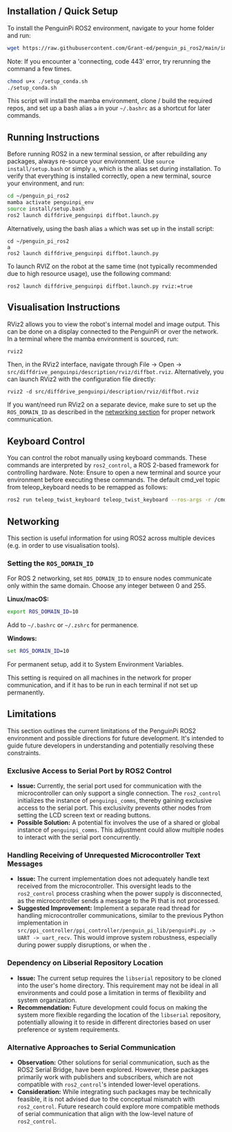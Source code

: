 ## Installation / Quick Setup
To install the PenguinPi ROS2 environment, navigate to your home folder and run:
```sh
wget https://raw.githubusercontent.com/Grant-ed/penguin_pi_ros2/main/installation/setup_conda.sh
```
Note: If you encounter a 'connecting, code 443' error, try rerunning the command a few times.
```sh
chmod u+x ./setup_conda.sh
./setup_conda.sh
```
This script will install the mamba environment, clone / build the required repos, and set up a bash alias `a` in your `~/.bashrc` as a shortcut for later commands.

## Running Instructions
Before running ROS2 in a new terminal session, or after rebuilding any packages, always re-source your environment. Use `source install/setup.bash` or simply `a`, which is the alias set during installation. To verify that everything is installed correctly, open a new terminal, source your environment, and run:
```sh
cd ~/penguin_pi_ros2
mamba activate penguinpi_env
source install/setup.bash
ros2 launch diffdrive_penguinpi diffbot.launch.py
```
Alternatively, using the bash alias `a` which was set up in the install script:
```
cd ~/penguin_pi_ros2
a
ros2 launch diffdrive_penguinpi diffbot.launch.py
```
To launch RVIZ on the robot at the same time (not typically recommended due to high resource usage), use the following command:
```
ros2 launch diffdrive_penguinpi diffbot.launch.py rviz:=true
```

## Visualisation Instructions
RViz2 allows you to view the robot's internal model and image output. This can be done on a display connected to the PenguinPi or over the network. In a terminal where the mamba environment is sourced, run:
```sh
rviz2
```
Then, in the RViz2 interface, navigate through File -> Open -> `src/diffdrive_penguinpi/description/rviz/diffbot.rviz`. Alternatively, you can launch RViz2 with the configuration file directly:
```
rviz2 -d src/diffdrive_penguinpi/description/rviz/diffbot.rviz
```
If you want/need run RViz2 on a separate device, make sure to set up the `ROS_DOMAIN_ID` as described in the [networking section](#networking) for proper network communication.

## Keyboard Control
You can control the robot manually using keyboard commands. These commands are interpreted by `ros2_control`, a ROS 2-based framework for controlling hardware. Note: Ensure to open a new terminal and source your environment before executing these commands. The default cmd_vel topic from teleop_keyboard needs to be remapped as follows:
```sh
ros2 run teleop_twist_keyboard teleop_twist_keyboard --ros-args -r /cmd_vel:=/diffbot_base_controller/cmd_vel_unstamped
```

<a id="networking"></a>
## Networking
This section is useful information for using ROS2 across multiple devices (e.g. in order to use visualisation tools).

### Setting the `ROS_DOMAIN_ID`
For ROS 2 networking, set `ROS_DOMAIN_ID` to ensure nodes communicate only within the same domain. Choose any integer between 0 and 255.

**Linux/macOS:**
```sh
export ROS_DOMAIN_ID=10
```
Add to `~/.bashrc` or `~/.zshrc` for permanence.

**Windows:**
```cmd
set ROS_DOMAIN_ID=10
```
For permanent setup, add it to System Environment Variables.

This setting is required on all machines in the network for proper communication, and if it has to be run in each terminal if not set up permanently.

## Limitations

This section outlines the current limitations of the PenguinPi ROS2 environment and possible directions for future development. It's intended to guide future developers in understanding and potentially resolving these constraints.

### Exclusive Access to Serial Port by ROS2 Control

- **Issue:** Currently, the serial port used for communication with the microcontroller can only support a single connection. The `ros2_control` initializes the instance of `penguinpi_comms`, thereby gaining exclusive access to the serial port. This exclusivity prevents other nodes from setting the LCD screen text or reading buttons.
- **Possible Solution:** A potential fix involves the use of a shared or global instance of `penguinpi_comms`. This adjustment could allow multiple nodes to interact with the serial port concurrently.

### Handling Receiving of Unrequested Microcontroller Text Messages

- **Issue:** The current implementation does not adequately handle text received from the microcontroller. This oversight leads to the `ros2_control` process crashing when the power supply is disconnected, as the microcontroller sends a message to the Pi that is not processed.
- **Suggested Improvement:** Implement a separate read thread for handling microcontroller communications, similar to the previous Python implementation in `src/ppi_controller/ppi_controller/penguin_pi_lib/penguinPi.py -> UART -> uart_recv`. This would improve system robustness, especially during power supply disruptions, or when the .

### Dependency on Libserial Repository Location

- **Issue:** The current setup requires the `libserial` repository to be cloned into the user's home directory. This requirement may not be ideal in all environments and could pose a limitation in terms of flexibility and system organization.
- **Recommendation:** Future development could focus on making the system more flexible regarding the location of the `libserial` repository, potentially allowing it to reside in different directories based on user preference or system requirements.

### Alternative Approaches to Serial Communication

- **Observation:** Other solutions for serial communication, such as the ROS2 Serial Bridge, have been explored. However, these packages primarily work with publishers and subscribers, which are not compatible with `ros2_control`'s intended lower-level operations.
- **Consideration:** While integrating such packages may be technically feasible, it is not advised due to the conceptual mismatch with `ros2_control`. Future research could explore more compatible methods of serial communication that align with the low-level nature of `ros2_control`.
 
